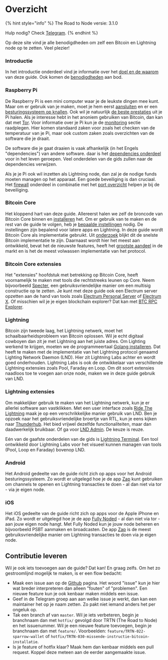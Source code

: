 # Overzicht

{% hint style="info" %}
The Road to Node versie: 3.1.0

Hulp nodig? Check [Telegram](https://t.me/theroadtonode).
{% endhint %}

Op deze site vind je alle benodigdheden om zelf een Bitcoin en Lightning node op te zetten. Veel plezier!

### Introductie

In het introductie onderdeel vind je informatie over het [doel en de waarom](https://docs.theroadtonode.com/introductie/doel-en-waarom) van deze guide. Ook komen de [benodigdheden](https://docs.theroadtonode.com/introductie/benodigdheden) aan bod.

### Raspberry Pi

De Raspberry Pi is een mini computer waar je de leukste dingen mee kunt. Maar om er gebruik van je maken, moet je hem eerst [aansluiten](https://docs.theroadtonode.com/raspberry-pi/hardware-aansluiten) en er een [besturingssysteem op knallen](https://docs.theroadtonode.com/raspberry-pi/software-flashen). Ook wil je natuurlijk [de beste prestaties](https://docs.theroadtonode.com/raspberry-pi/boot-vanaf-ssd) uit je Pi halen. Als je interesse hebt in het anoniem gebruiken van Bitcoin, dan kan dat met [Tor](https://docs.theroadtonode.com/raspberry-pi/tor-installeren). Voor informatie over je Pi kun je de [monitoring](https://docs.theroadtonode.com/raspberry-pi/monitoring) sectie raadplegen. Hier komen standaard zaken voor zoals het checken van de temperatuur van je Pi, maar ook custom zaken zoals overzichten van de software die je draait.

De software die je gaat draaien is vaak afhankelijk \(in het Engels "dependencies"\) van andere software. daar is het [dependencies onderdeel](https://docs.theroadtonode.com/raspberry-pi/algemene-dependencies-installeren) voor in het leven geroepen. Veel onderdelen van de gids zullen naar de dependencies verwijzen.

Als je je Pi ook wil inzetten als Lightning node, dan zal je de nodige funds moeten managen op het apparaat. Een goede beveiliging is dan cruciaal. Het [firewall](https://docs.theroadtonode.com/raspberry-pi/firewall) onderdeel in combinatie met het [port overzicht](https://docs.theroadtonode.com/raspberry-pi/port-overzicht) helpen je bij de beveiliging.

### Bitcoin Core

Het kloppend hart van deze guide. Allereerst halen we zelf de broncode van Bitcoin Core binnen en [installeren](https://docs.theroadtonode.com/bitcoin-core/installatie) het. Om er gebruik van te maken en de rest van de guide te volgen, heb je [bepaalde instellingen](https://docs.theroadtonode.com/bitcoin-core/configuratie-en-starten) nodig. De instellingen zijn bepalend voor latere apps en Lightning. In deze guide wordt Bitcoin Core als implementatie gebruikt. Uit [onderzoek](https://blog.lopp.net/bitcoin-node-performance-sync-tests/#performance-rankings) blijkt dit de snelste Bitcoin implementatie te zijn. Daarnaast wordt hier het meest aan ontwikkeld, bevat het de nieuwste features, heeft het [grootste aandeel](https://bitnodes.io/nodes/) in de markt en is het de meest volwassen implementatie van het protocol.

### Bitcoin Core extensies

Het "extensies" hoofdstuk met betrekking op Bitcoin Core, heeft voornamelijk te maken met tools die rechtstreeks leunen op Core. Neem bijvoorbeeld [Specter](https://docs.theroadtonode.com/bitcoin-core-extensies/specter), een gebruiksvriendelijke manier om een multisig constructie op te zetten. Je kunt met deze guide ook een Electrum server opzetten aan de hand van tools zoals [Electrum Personal Server](https://docs.theroadtonode.com/bitcoin-core-extensies/electrum-personal-server) of [Electrum X](https://docs.theroadtonode.com/bitcoin-core-extensies/electrum-x). Of misschien wil je je eigen blockchain explorer? Dat kan met [BTC RPC Explorer](https://docs.theroadtonode.com/bitcoin-core-extensies/btc-rpx-explorer).

### Lightning

Bitcoin zijn tweede laag, het Lightning netwerk, moet het schaalbaarheidsprobleem van Bitcoin oplossen. Wil je echt digitaal cowboyen dan zit je met Lightning aan het juiste adres. Om Lighting werkend te krijgen, moeten we de programmeertaal [Golang installeren](https://docs.theroadtonode.com/raspberry-pi/algemene-dependencies-installeren#golang). Dat heeft te maken met de implementatie van het Lightning protocol genaamd Lighting Network Daemon \(LND\). Hier zit Lightning Labs achter en wordt goed onderhouden. Lightning Labs is ook de ontwikkelaar van verschillende Lightning extensies zoals Pool, Faraday en Loop. Om dit soort extensies naadloos toe te voegen aan onze node, maken we in deze guide gebruik van LND.

### Lightning extensies

Om makkelijker gebruik te maken van het Lightning netwerk, kun je er allerlei software aan vastklikken. Met een user interface zoals [Ride The Lightning](https://docs.theroadtonode.com/lightning-extensies/ride-the-lightning) maak je op een verschrikkelijke manier gebruik van LND. Ben je opzoek naar het gebruiksvriendelijke broertje van RTL, kun je eens kijken naar [Thunderhub](https://docs.theroadtonode.com/lightning-extensies/thunderhub). Het bied vrijwel dezelfde functionaliteiten, maar dan daadwerkelijk bruikbaar. Of ga voor [LND Admin](https://docs.theroadtonode.com/lightning-extensies/lnd-admin). De keuze is reuze.

Eén van de gaafste onderdelen van de gids is [Lightning Terminal](https://docs.theroadtonode.com/lightning-extensies/lightning-terminal). Een tool ontwikkeld door Lightning Labs voor het visueel kunnen managen van tools \(Pool, Loop en Faraday\) bovenop LND.

### Android

Het Android gedeelte van de guide richt zich op apps voor het Android besturingssysteem. Zo wordt er uitgelegd hoe je de app [Zap](https://docs.theroadtonode.com/ios/zap) kunt gebruiken om channels te openen en Lightning transacties te doen - al dan niet via tor - via je eigen node.

### iOS

Het iOS gedeelte van de guide richt zich op apps voor de Apple iPhone en iPad. Zo wordt er uitgelegd hoe je de app [Fully Noded](https://docs.theroadtonode.com/ios/fully-noded) - al dan niet via tor - aan jouw eigen node hangt. Met Fully Noded kun je jouw node beheren en bijvoorbeeld PSBT aanmaken en broadcasten. De app [Zap](https://docs.theroadtonode.com/ios/zap) is de meest gebruiksvriendelijke manier om Lightning transacties te doen via je eigen node.

## Contributie leveren

Wil je ook iets toevoegen aan de guide? Dat kan! En graag zelfs. Om het zo gestroomlijnd mogelijk te maken, is er een flow bedacht:

* Maak een issue aan op de [Github](https://github.com/bitdeal-nl/theroadtonode/issues) pagina. Het woord "issue" kun je hier wat breder interpreteren dan alleen "fouten" of "problemen". Een nieuwe feature kun je ook kenbaar maken middels een issue.
* Geef in de Telegram groep aan aan welke issue je werkt, dan kan een maintainer het op je naam zetten. Zo pakt niet iemand anders het per ongeluk op.
* Tak een branch af van `master`. Wil je iets verbeteren, begin je branchnaam dan met `hotfix/` gevolgd door TRTN \(The Road to Node\) en het issuenummer. Wil je een nieuwe feature toevoegen, begin je branchnaam dan met `feature/`. Voorbeelden: `feature/TRTN-022-sparrow-wallet` of `hotfix/TRTN-030-missende-instructie-bitcoin-installatie`.
* Is je feature of hotfix klaar? Maak hem dan kenbaar middels een pull request. Koppel deze meteen aan de eerder aangemaakte issue.

